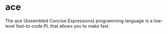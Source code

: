 # ace
The ace (Assembled Concise Expressions) programming language is a low-level fast-to-code PL that allows you to make fast.
